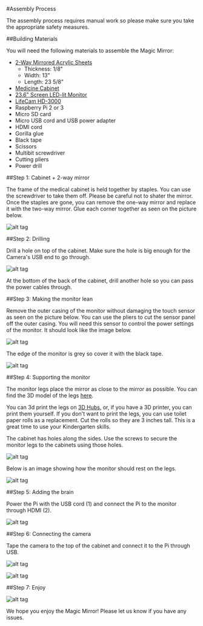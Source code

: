 #Assembly Process

The assembly process requires manual work so please make sure you take the appropriate safety measures.

##Building Materials

You will need the following materials to assemble the Magic Mirror:

* [2-Way Mirrored Acrylic Sheets](http://www.tapplastics.com/product/plastics/cut_to_size_plastic/two_way_mirrored_acrylic/558)
  * Thickness: 1/8"
  * Width: 13”
  * Length: 23 5/8”
* [Medicine Cabinet](http://www.homedepot.com/p/Glacier-Bay-15-1-4-in-x-26-in-Surface-Mount-Framed-Mirrored-Swing-Door-Medicine-Cabinet-in-White-S1627-12-B/100576352)
* [23.6" Screen LED-lit Monitor](http://www.amazon.com/Samsung-SD300-S24D300HL-Certified-Refurbished/dp/B015X024AA/ref=sr_1_25?ie=UTF8&qid=1454975315&sr=8-25&keywords=24+inch+samsung+monitor)
* [LifeCam HD-3000](https://www.microsoft.com/accessories/en-us/products/webcams/lifecam-hd-3000/t3h-00011)
* Raspberry Pi 2 or 3
* Micro SD card
* Micro USB cord and USB power adapter
* HDMI cord
* Gorilla glue
* Black tape
* Scissors
* Multibit screwdriver
* Cutting pliers
* Power drill

##Step 1: Cabinet + 2-way mirror

The frame of the medical cabinet is held together by staples. You can use the screwdriver to take them off. Please be careful not to shater the mirror. Once the staples are gone, you can remove the one-way mirror and replace it with the two-way mirror. Glue each corner together as seen on the picture below.

![alt tag](https://s3-us-west-2.amazonaws.com/magicmirrordemo/frame.jpg)

##Step 2: Drilling

Drill a hole on top of the cabinet. Make sure the hole is big enough for the Camera's USB end to go through.  

![alt tag](https://s3-us-west-2.amazonaws.com/magicmirrordemo/drill_magic_mirror.JPG)

At the bottom of the back of the cabinet, drill another hole so you can pass the power cables through.

##Step 3: Making the monitor lean

Remove the outer casing of the monitor without damaging the touch sensor as seen on the picture below. You can use the pliers to cut the sensor panel off the outer casing. You will need this sensor to control the power settings of the monitor. It should look like the image below.

![alt tag](https://s3-us-west-2.amazonaws.com/magicmirrordemo/naked_monitor.JPG)

The edge of the monitor is grey so cover it with the black tape.

![alt tag](https://s3-us-west-2.amazonaws.com/magicmirrordemo/tape_monitor.jpg)

##Step 4: Supporting the monitor

The monitor legs place the mirror as close to the mirror as possible. You can find the 3D model of the legs [here](https://s3-us-west-2.amazonaws.com/magicmirrordemo/UniversalClip.stl). 

You can 3d print the legs on [3D Hubs](https://www.3dhubs.com/), or, if you have a 3D printer, you can print them yourself. If you don't want to print the legs, you can use toilet paper rolls as a replacement. Cut the rolls so they are 3 inches tall. This is a great time to use your Kindergarten skills.

The cabinet has holes along the sides. Use the screws to secure the monitor legs to the cabinets using those holes. 

![alt tag](https://s3-us-west-2.amazonaws.com/magicmirrordemo/leg_screw.png)

Below is an image showing how the monitor should rest on the legs.

![alt tag](https://s3-us-west-2.amazonaws.com/magicmirrordemo/monitor_in_place.jpg)

##Step 5: Adding the brain

Power the Pi with the USB cord (1) and connect the Pi to the monitor through HDMI (2).

![alt tag](https://s3-us-west-2.amazonaws.com/magicmirrordemo/rpi2-inst.png)


##Step 6: Connecting the camera

Tape the camera to the top of the cabinet and connect it to the Pi through USB.

![alt tag](https://s3-us-west-2.amazonaws.com/magicmirrordemo/tape_camera.jpg)

![alt tag](https://s3-us-west-2.amazonaws.com/magicmirrordemo/finished+mirror.JPG)

##Step 7: Enjoy

![alt tag](https://s3-us-west-2.amazonaws.com/magicmirrordemo/kevinMirror.png)

We hope you enjoy the Magic Mirror! Please let us know if you have any issues.















